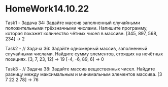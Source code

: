# HomeWork14.10.22
Task1 - Задача 34: Задайте массив заполненный случайными положительными трёхзначными числами. Напишите программу, которая покажет количество чётных чисел в массиве.
[345, 897, 568, 234] -> 2

Task2 - // Задача 36: Задайте одномерный массив, заполненный случайными числами. Найдите сумму элементов, стоящих на нечётных позициях. [3, 7, 23, 12] -> 19
[-4, -6, 89, 6] -> 0

Task3 - // Задача 38: Задайте массив вещественных чисел. Найдите разницу между максимальным и минимальным элементов массива. [3 7 22 2 78] -> 76
